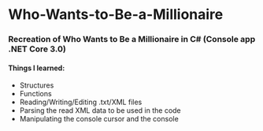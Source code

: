 # Who-Wants-to-Be-a-Millionaire
### Recreation of Who Wants to Be a Millionaire in C# (Console app .NET Core 3.0)
#### Things I learned:
  - Structures
  - Functions
  - Reading/Writing/Editing .txt/XML files
  - Parsing the read XML data to be used in the code
  - Manipulating the console cursor and the console
